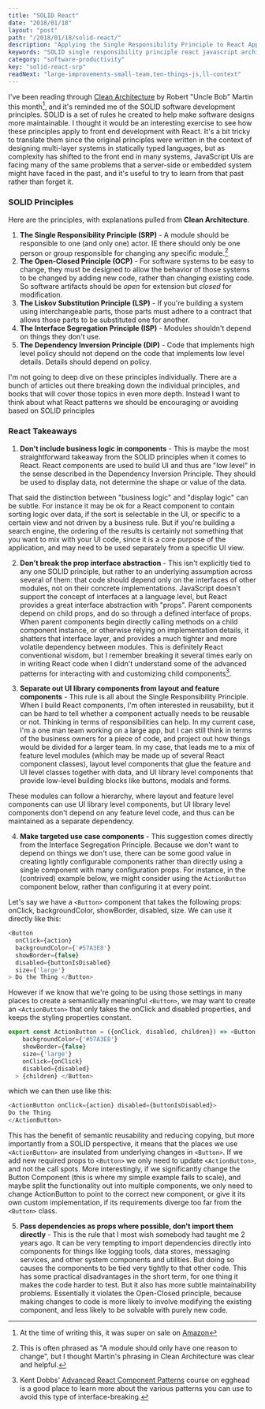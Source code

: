 ```yaml
---
title: "SOLID React"
date: "2018/01/18"
layout: "post"
path: "/2018/01/18/solid-react/"
description: "Applying the Single Responsibility Principle to React Applications"
keywords: "SOLID single responsibility principle react javascript architecture"
category: "software-productivity"
key: "solid-react-srp"
readNext: "large-improvements-small-team,ten-things-js,ll-context"
---
```



I've been reading through [Clean Architecture](http://amzn.to/2mKoejo) by Robert "Uncle Bob" Martin this month[^1], and it's reminded me of the SOLID software development principles.  SOLID is a set of rules he created to help make software designs more maintainable.  I thought it would be an interesting exercise to see how these principles apply to front end development with React.  It's a bit tricky to translate them since the original principles were written in the context of designing multi-layer systems in statically typed languages, but as complexity has shifted to the front end in many systems, JavaScript UIs are facing many of the same problems that a server-side or embedded system might have faced in the past, and it's useful to try to learn from that past rather than forget it.

### SOLID Principles

Here are the principles, with explanations pulled from **Clean Architecture**.


1. **The Single Responsibility Principle (SRP)** - A module should be responsible to one (and only one) actor.  IE there should only be one person or group responsible for changing any specific module.[^2]
2. **The Open-Closed Principle (OCP)** - For software systems to be easy to change, they must be designed to allow the behavior of those systems to be changed by adding new code, rather than changing existing code. So software artifacts should be *open* for extension but *closed* for modification.
3. **The Liskov Substitution Principle (LSP)** - If you're building a system using interchangeable parts, those parts must adhere to a contract that allows those parts to be substituted one for another.
4. **The Interface Segregation Principle (ISP)** - Modules shouldn't depend on things they don't use.
5. **The Dependency Inversion Principle (DIP)** - Code that implements high level policy should not depend on the code that implements low level details.  Details should depend on policy.

I'm not going to deep dive on these principles individually.  There are a bunch of articles out there breaking down the individual principles, and books that will cover those topics in even more depth.  Instead I want to think about what React patterns we should be encouraging or avoiding based on SOLID principles

### React Takeaways

1. **Don't include business logic in components** - This is maybe the most straightforward takeaway from the SOLID principles when it comes to React.  React components are used to build UI and thus are "low level" in the sense described in the Dependency Inversion Principle.  They should be used to display data, not determine the shape or value of the data.

That said the distinction between "business logic" and "display logic" can be subtle.  For instance it may be ok for a React component to contain sorting logic over data, if the sort is selectable in the UI, or specific to a certain view and not driven by a business rule.  But if you're building a search engine, the ordering of the results is certainly not something that you want to mix with your UI code, since it is a core purpose of the application, and may need to be used separately from a specific UI view.

2. **Don't break the prop interface abstraction** - This isn't explicitly tied to any one SOLID principle, but rather to an underlying assumption across several of them: that code should depend only on the interfaces of other modules, not on their concrete implementations.  JavaScript doesn't support the concept of interfaces at a language level, but React provides a great interface abstraction with "props".  Parent components depend on child props, and do so through a defined interface of props.  When parent components begin directly calling methods on a child component instance, or otherwise relying on implementation details, it shatters that interface layer, and provides a much tighter and more volatile dependency between modules.  This is definitely React conventional wisdom, but I remember breaking it several times early on in writing React code when I didn't understand some of the advanced patterns for interacting with and customizing child components[^3].

3. **Separate out UI library components from layout and feature components** - This rule is all about the Single Responsibility Principle.  When I build React components, I'm often interested in reusability, but it can be hard to tell whether a component actually needs to be reusable or not.  Thinking in terms of responsibilities can help.  In my current case, I'm a one man team working on a large app, but I can still think in terms of the business owners for a piece of code, and project out how things would be divided for a larger team.  In my case, that leads me to a mix of feature level modules (which may be made up of several React component classes), layout level components that glue the feature and UI level classes together with data, and UI library level components that provide low-level building blocks like buttons, modals and forms.

These modules can follow a hierarchy, where layout and feature level components can use UI library level components, but UI library level components don't depend on any feature level code, and thus can be maintained as a separate dependency.  

4. **Make targeted use case components** - This suggestion comes directly from the Interface Segregation Principle.  Because we don't want to depend on things we don't use, there can be some good value in creating lightly configurable components rather than directly using a single component with many configuration props.  For instance, in the (contrived) example below, we might consider using the `ActionButton` component below, rather than configuring it at every point.

Let's say we have a `<Button>` component that takes the following props: onClick, backgroundColor, showBorder, disabled, size.  We can use it directly like this:

```javascript
<Button
  onClick={action}
  backgroundColor={'#57A3E8'}
  showBorder={false}
  disabled={buttonIsDisabled}
  size={'large'}
> Do the Thing </Button>
```

However if we know that we're going to be using those settings in many places to create a semantically meaningful `<Button>`, we may want to create an `<ActionButton>` that only takes the
onClick and disabled properties, and keeps the styling properties constant.

```javascript
export const ActionButton = ({onClick, disabled, children}) => <Button
    backgroundColor={'#57A3E8'}
    showBorder={false}
    size={'large'}
    onClick={onClick}
    disabled={disabled}
  > {children} </Button>
```

which we can then use like this:

```javascript
<ActionButton onClick={action} disabled={buttonIsDisabled}>
Do the Thing
</ActionButton>
```

This has the benefit of semantic reusability and reducing copying, but more importantly
from a SOLID perspective, it means that the places we use `<ActionButton>` are insulated from
underlying changes in `<Button>`.  If we add new required props to `<Button>` we only need
to update `<ActionButton>`, and not the call spots.  More interestingly, if we significantly change the Button Component (this is where my simple example fails to scale), and maybe split the functionality out into multiple components, we only need to change ActionButton to point to the correct new component, or give it its own custom implementation, if its requirements diverge too far from the `<Button>` class.


5. **Pass dependencies as props where possible, don't import them directly** - This is the rule that I most wish somebody had taught me 2 years ago.  It can be very tempting to import dependencies directly into components for things like logging tools, data stores, messaging services, and other system components and utilities.  But doing so causes the components to be tied very tightly to that other code.  This has some practical disadvantages in the short term, for one thing it makes the code harder to test.  But it also has more subtle maintainability problems.  Essentially it violates the Open-Closed principle, because making changes to code is more likely to involve modifying the existing component, and less likely to be solvable with purely new code. 


[^1]: At the time of writing this, it was super on sale on <a href="http://amzn.to/2mKoejo">Amazon</a>
[^2]: This is often phrased as "A module should only have one reason to change", but I thought Martin's phrasing in Clean Architecture was clear and helpful.
[^3]: Kent Dobbs' <a href="https://egghead.io/courses/advanced-react-component-patterns">Advanced React Component Patterns</a> course on egghead is a good place to learn more about the various patterns you can use to avoid this type of interface-breaking.
